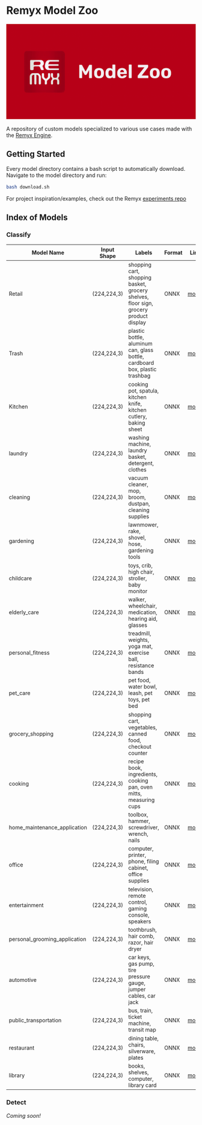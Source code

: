 # Remyx Model Zoo

<p align="center">
  <img src="https://github.com/remyxai/model_zoo/blob/main/assets/remyx_model_zoo_banner.png">
</p>

A repository of custom models specialized to various use cases made with the [Remyx Engine](https://engine.remyx.ai/). 

## Getting Started

Every model directory contains a bash script to automatically download. Navigate to the model directory and run:
```bash
bash download.sh
```
For project inspiration/examples, check out the Remyx [experiments repo](https://github.com/remyxai/remyx_experiments)

## Index of Models

### Classify

| Model Name | Input Shape | Labels | Format |  Link |
| --------- | ---------- | ------ | ---- | ------ |
| Retail | (224,224,3) | shopping cart, shopping basket, grocery shelves, floor sign, grocery product display | ONNX | [model](001_retail_classify/) |
| Trash  | (224,224,3) |  plastic bottle, aluminum can, glass bottle, cardboard box, plastic trashbag | ONNX | [model](002_trash_classify) |
| Kitchen | (224,224,3) |  cooking pot, spatula, kitchen knife, kitchen cutlery, baking sheet | ONNX | [model](003_kitchen_classify) |
| laundry | (224,224,3) | washing machine, laundry basket, detergent, clothes | ONNX | [model](004_laundry_classify/) |
| cleaning | (224,224,3) | vacuum cleaner, mop, broom, dustpan, cleaning supplies | ONNX | [model](005_cleaning_classify/) |
| gardening | (224,224,3) | lawnmower, rake, shovel, hose, gardening tools | ONNX | [model](006_gardening_classify/) |
| childcare | (224,224,3) | toys, crib, high chair, stroller, baby monitor | ONNX | [model](007_childcare_classify/) |
| elderly_care | (224,224,3) | walker, wheelchair, medication, hearing aid, glasses | ONNX | [model](008_elderly_care_classify/) |
| personal_fitness | (224,224,3) | treadmill, weights, yoga mat, exercise ball, resistance bands | ONNX | [model](009_personal_fitness_classify/) |
| pet_care | (224,224,3) | pet food, water bowl, leash, pet toys, pet bed | ONNX | [model](010_pet_care_classify/) |
| grocery_shopping | (224,224,3) | shopping cart, vegetables, canned food, checkout counter | ONNX | [model](011_grocery_shopping_classify/) |
| cooking | (224,224,3) | recipe book, ingredients, cooking pan, oven mitts, measuring cups | ONNX | [model](012_cooking_classify/) |
| home_maintenance_application | (224,224,3) | toolbox, hammer, screwdriver, wrench, nails | ONNX | [model](013_home_maintenance_application_classify/) |
| office | (224,224,3) | computer, printer, phone, filing cabinet, office supplies | ONNX | [model](014_office_classify/) |
| entertainment | (224,224,3) | television, remote control, gaming console, speakers | ONNX | [model](015_entertainment_classify/) |
| personal_grooming_application | (224,224,3) | toothbrush, hair comb, razor, hair dryer | ONNX | [model](016_personal_grooming_application_classify/) |
| automotive | (224,224,3) | car keys, gas pump, tire pressure gauge, jumper cables, car jack | ONNX | [model](017_automotive_classify/) |
| public_transportation | (224,224,3) | bus, train, ticket machine, transit map | ONNX | [model](018_public_transportation_classify/) |
| restaurant | (224,224,3) | dining table, chairs, silverware, plates | ONNX | [model](019_restaurant_classify/) |
| library | (224,224,3) | books, shelves, computer, library card | ONNX | [model](020_library_classify/) |


### Detect
*Coming soon!*
